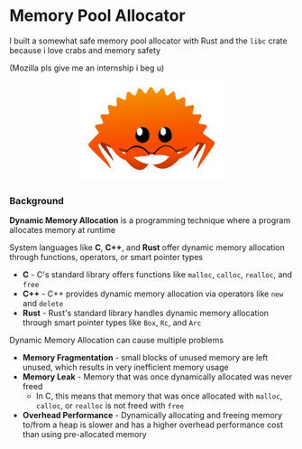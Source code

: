# Memory Pool Allocator

I built a somewhat safe memory pool allocator 
with Rust and the `libc` crate 
because i love crabs and memory safety

(Mozilla pls give me an internship i beg u)

<p align="center">
    <img 
      src="ferris.png" 
      alt="ferris the crab" 
      width="50%"
    >
</p>

### Background
**Dynamic Memory Allocation** is a programming technique
where a program allocates memory at runtime

System languages like **C**, **C++**, and **Rust** 
offer dynamic memory allocation through functions, 
operators, or smart pointer types
- **C** - C's standard library offers functions like
`malloc`, `calloc`, `realloc`, and `free`
- **C++** - C++ provides dynamic memory allocation via
operators like `new` and `delete`
- **Rust** - Rust's standard library handles dynamic
memory allocation through smart pointer types like
`Box`, `Rc`, and `Arc`

Dynamic Memory Allocation can cause multiple problems
- **Memory Fragmentation** - small blocks of unused 
memory are left unused, which results in very 
inefficient memory usage
- **Memory Leak** - Memory that was once
dynamically allocated was never freed
  - In C, this means that memory that was once allocated
  with `malloc`, `calloc`, or `realloc` is not
  freed with `free`
- **Overhead Performance** - Dynamically 
allocating and freeing memory to/from a heap 
is slower and has a higher overhead performance cost
than using pre-allocated memory
